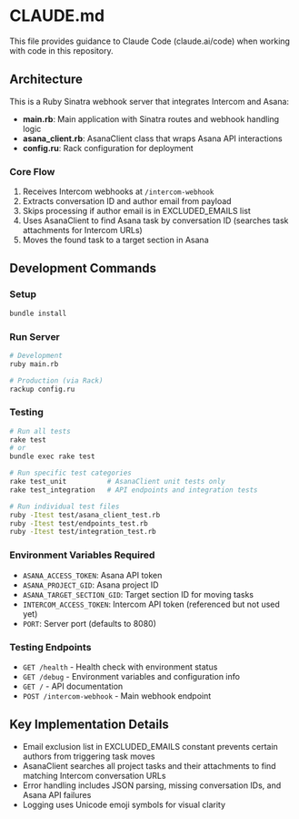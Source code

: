 # CLAUDE.md

This file provides guidance to Claude Code (claude.ai/code) when working with code in this repository.

## Architecture

This is a Ruby Sinatra webhook server that integrates Intercom and Asana:

- **main.rb**: Main application with Sinatra routes and webhook handling logic
- **asana_client.rb**: AsanaClient class that wraps Asana API interactions
- **config.ru**: Rack configuration for deployment

### Core Flow
1. Receives Intercom webhooks at `/intercom-webhook`
2. Extracts conversation ID and author email from payload
3. Skips processing if author email is in EXCLUDED_EMAILS list
4. Uses AsanaClient to find Asana task by conversation ID (searches task attachments for Intercom URLs)
5. Moves the found task to a target section in Asana

## Development Commands

### Setup
```bash
bundle install
```

### Run Server
```bash
# Development
ruby main.rb

# Production (via Rack)
rackup config.ru
```

### Testing
```bash
# Run all tests
rake test
# or
bundle exec rake test

# Run specific test categories
rake test_unit          # AsanaClient unit tests only
rake test_integration   # API endpoints and integration tests

# Run individual test files
ruby -Itest test/asana_client_test.rb
ruby -Itest test/endpoints_test.rb
ruby -Itest test/integration_test.rb
```

### Environment Variables Required
- `ASANA_ACCESS_TOKEN`: Asana API token
- `ASANA_PROJECT_GID`: Asana project ID  
- `ASANA_TARGET_SECTION_GID`: Target section ID for moving tasks
- `INTERCOM_ACCESS_TOKEN`: Intercom API token (referenced but not used yet)
- `PORT`: Server port (defaults to 8080)

### Testing Endpoints
- `GET /health` - Health check with environment status
- `GET /debug` - Environment variables and configuration info
- `GET /` - API documentation
- `POST /intercom-webhook` - Main webhook endpoint

## Key Implementation Details

- Email exclusion list in EXCLUDED_EMAILS constant prevents certain authors from triggering task moves
- AsanaClient searches all project tasks and their attachments to find matching Intercom conversation URLs
- Error handling includes JSON parsing, missing conversation IDs, and Asana API failures
- Logging uses Unicode emoji symbols for visual clarity